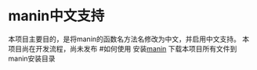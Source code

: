 # manin中文支持
本项目主要目的，是将manin的函数名方法名修改为中文，并启用中文支持。
本项目尚在开发流程，尚未发布
#如何使用
安装[manin](https://github.com/3b1b/manim)
下载本项目所有文件到manin安装目录

